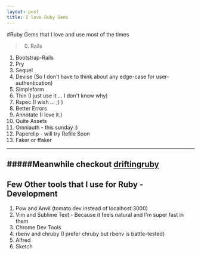 ```yaml
---
layout: post
title: I love Ruby Gems
---
```

#Ruby Gems that I love and use most of the times

>0. Rails 
1. Bootstrap-Rails
2. Pry
3. Sequel
4. Devise (So I don't have to think about any edge-case for user-authentication)
5. Simpleform
6. Thin (I just use it ... I don't know why)
7. Rspec (I wish ... ;) )
8. Better Errors
9. Annotate (I love it.)
10. Quite Assets
11. Omniauth - this sunday :)
12. Paperclip - will try Refile Soon
13. Faker or ffaker

---
#####Meanwhile checkout <a href="https://www.driftingruby.com/episodes" target="_blank">driftingruby</a>
---

## Few Other tools that I use for Ruby - Development
1. Pow and Anvil (tomato.dev instead of localhost:3000)
2. Vim and Sublime Text - Because it feels natural and I'm super fast in them
3. Chrome Dev Tools
4. rbenv and chruby (I prefer chruby but rbenv is battle-tested) 
5. Alfred 
6. Sketch